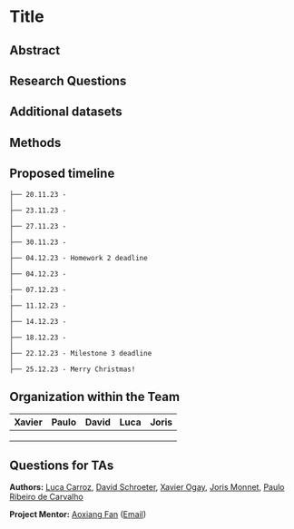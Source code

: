 # Title

## Abstract

## Research Questions

## Additional datasets

## Methods

## Proposed timeline

```
├── 20.11.23 - 
│  
├── 23.11.23 - 
│  
├── 27.11.23 -
│  
├── 30.11.23 -
│  
├── 04.12.23 - Homework 2 deadline
│  
├── 04.12.23 -
│  
├── 07.12.23 -
|
├── 11.12.23 - 
│
├── 14.12.23 - 
│  
├── 18.12.23 - 
│    
├── 22.12.23 - Milestone 3 deadline
│  
├── 25.12.23 - Merry Christmas!

```

## Organization within the Team

|Xavier|Paulo|David|Luca|Joris|
|---|---|---|---|---|
|   |   |   |   |   |
|   |   |   |   |   |
|   |   |   |   |   |

## Questions for TAs


**Authors:** [Luca Carroz](https://people.epfl.ch/emilie.carroz), [David Schroeter](https://people.epfl.ch/david.schroeter), 
[Xavier Ogay](https://people.epfl.ch/xavier.ogay), [Joris Monnet](https://people.epfl.ch/joris.monnet),
[Paulo Ribeiro de Carvalho](https://people.epfl.ch/paulo.ribeirodecarvalho)

**Project Mentor:** [Aoxiang Fan](https://people.epfl.ch/aoxiang.fan) ([Email](mailto:aoxiang.fan@epfl.ch))
